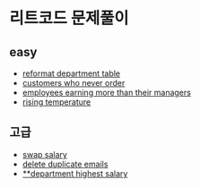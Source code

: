 리트코드 문제풀이
===
## easy
- [reformat department table](https://github.com/vive0508/TIL/blob/main/SQL/LeetCode/reformat%20department%20table.md)
- [customers who never order](https://github.com/vive0508/TIL/blob/main/SQL/LeetCode/customers%20who%20never%20order.md)
- [employees earning more than their managers](https://github.com/vive0508/TIL/blob/main/SQL/LeetCode/employees%20earning%20more%20than%20their%20managers.md)
- [rising temperature](https://github.com/vive0508/TIL/blob/main/SQL/LeetCode/rising%20temperature.md)

## 고급
- [swap salary](https://github.com/vive0508/TIL/blob/main/SQL/LeetCode/swap%20salary.md)   
- [delete duplicate emails](https://github.com/vive0508/TIL/blob/main/SQL/LeetCode/delete%20duplicate%20emails.md)   
- [\**department highest salary](https://github.com/vive0508/TIL/blob/main/SQL/LeetCode/department%20highest%20salary.md)
